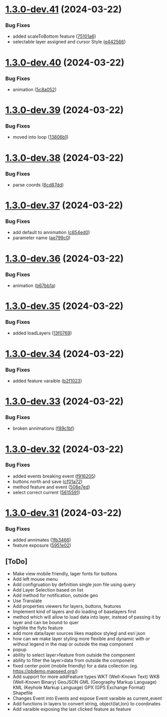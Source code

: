 # [1.3.0-dev.41](https://github.com/sjhoeksma/lowcoder-comp-geo/compare/v1.3.0-dev.40...v1.3.0-dev.41) (2024-03-22)


### Bug Fixes

* added scaleToBottom feature ([75101a6](https://github.com/sjhoeksma/lowcoder-comp-geo/commit/75101a6de2821793675ddb7097732b3e15866403))
* selectable layer assigned and cursor Style ([e442566](https://github.com/sjhoeksma/lowcoder-comp-geo/commit/e44256693ff53498b1a29a079068c030c614ff9c))

# [1.3.0-dev.40](https://github.com/sjhoeksma/lowcoder-comp-geo/compare/v1.3.0-dev.39...v1.3.0-dev.40) (2024-03-22)


### Bug Fixes

* animation ([5c8a052](https://github.com/sjhoeksma/lowcoder-comp-geo/commit/5c8a05270b2d79182c237d9537311b88d1b8e770))

# [1.3.0-dev.39](https://github.com/sjhoeksma/lowcoder-comp-geo/compare/v1.3.0-dev.38...v1.3.0-dev.39) (2024-03-22)


### Bug Fixes

* moved into loop ([13806b1](https://github.com/sjhoeksma/lowcoder-comp-geo/commit/13806b1058bd81b197b27d8ff66a165009e3fa1e))

# [1.3.0-dev.38](https://github.com/sjhoeksma/lowcoder-comp-geo/compare/v1.3.0-dev.37...v1.3.0-dev.38) (2024-03-22)


### Bug Fixes

* parse coords ([6cd87dd](https://github.com/sjhoeksma/lowcoder-comp-geo/commit/6cd87ddd8cd97e842bce7c2789bec987cfe69677))

# [1.3.0-dev.37](https://github.com/sjhoeksma/lowcoder-comp-geo/compare/v1.3.0-dev.36...v1.3.0-dev.37) (2024-03-22)


### Bug Fixes

* add default to annimation ([c854ed0](https://github.com/sjhoeksma/lowcoder-comp-geo/commit/c854ed081b5a67ce4427f93f78a6c162af4402a7))
* parameter name ([ae799c0](https://github.com/sjhoeksma/lowcoder-comp-geo/commit/ae799c06b0d508c12e14d4b706123685354e00a2))

# [1.3.0-dev.36](https://github.com/sjhoeksma/lowcoder-comp-geo/compare/v1.3.0-dev.35...v1.3.0-dev.36) (2024-03-22)


### Bug Fixes

* animation ([b67bb1a](https://github.com/sjhoeksma/lowcoder-comp-geo/commit/b67bb1a12e869ec22f24c1ba87b36687e895c803))

# [1.3.0-dev.35](https://github.com/sjhoeksma/lowcoder-comp-geo/compare/v1.3.0-dev.34...v1.3.0-dev.35) (2024-03-22)


### Bug Fixes

* added loadLayers ([13f0769](https://github.com/sjhoeksma/lowcoder-comp-geo/commit/13f07694ab589eb0041c2cc5a63b7099354018ee))

# [1.3.0-dev.34](https://github.com/sjhoeksma/lowcoder-comp-geo/compare/v1.3.0-dev.33...v1.3.0-dev.34) (2024-03-22)


### Bug Fixes

* added feature varaible ([b2f1023](https://github.com/sjhoeksma/lowcoder-comp-geo/commit/b2f1023543cb3a20842b8a95c861850461330f6e))

# [1.3.0-dev.33](https://github.com/sjhoeksma/lowcoder-comp-geo/compare/v1.3.0-dev.32...v1.3.0-dev.33) (2024-03-22)


### Bug Fixes

* broken annimations ([f89c1bf](https://github.com/sjhoeksma/lowcoder-comp-geo/commit/f89c1bf4b00bc04a74c81608542ca042142b1ba8))

# [1.3.0-dev.32](https://github.com/sjhoeksma/lowcoder-comp-geo/compare/v1.3.0-dev.31...v1.3.0-dev.32) (2024-03-22)


### Bug Fixes

* added events breaking event ([f916205](https://github.com/sjhoeksma/lowcoder-comp-geo/commit/f916205d132367d1df2f8040b9e3def6fa67d184))
* buttons north and save ([cf01a72](https://github.com/sjhoeksma/lowcoder-comp-geo/commit/cf01a72e8d526b4531b452416005f4a8740f6772))
* method feature and event ([508e7ed](https://github.com/sjhoeksma/lowcoder-comp-geo/commit/508e7ed9ac7b7d3a81cd40fea212d0f84b4e9809))
* select correct current ([5615591](https://github.com/sjhoeksma/lowcoder-comp-geo/commit/5615591aafd65a15c6050c16a6f338908d1830ea))

# [1.3.0-dev.31](https://github.com/sjhoeksma/lowcoder-comp-geo/compare/v1.3.0-dev.30...v1.3.0-dev.31) (2024-03-22)


### Bug Fixes

* added annimates ([1fb3466](https://github.com/sjhoeksma/lowcoder-comp-geo/commit/1fb346654ec8515c0b80e69007f53921cd5c6e42))
* feature exposure ([5951e02](https://github.com/sjhoeksma/lowcoder-comp-geo/commit/5951e02e290d088867a437d1be2156dcb91c40b3))

## [ToDo]
- Make view mobile friendly, lager fonts for buttons
- Add left mouse menu
- Add configruation by definition single json file using query
- Add Layer Selection based on list
- Add method for notification, outside geo
- Use Translate
- Add properties viewers for layers, buttons, features
- Implement kind of layers and do loading of baselayers first
- method which will allow to load data into layer, instead of passing it by layer and can be bound to quer
- highlite the flyto feature
- add more data/layer sources likes mapbox stylegl and esri json
- how can we make layer styling more flexible and dynamic with or without legend in the map or outside the map component
- popup
- ability to select layer>feature from outside the component
- ability to filter the layer>data from outside the component
- fixed center point (mobile friendly) for a data collection (eg. https://pbdemo.mapseed.org/)
- Add support for more addFeature types
  WKT (Well-Known Text)
  WKB (Well-Known Binary)
  GeoJSON
  GML (Geography Markup Language)
  KML (Keyhole Markup Language)
  GPX (GPS Exchange Format)
  Shapefile
- Changes Event into Events and expose Event varaible as current_event
- Add functions in layers to convert string, object{lat,lon} to coordinates
- Add varaible exposing the last clicked feature as feature
